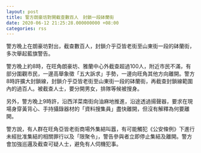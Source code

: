 ```yaml
---
layout: post
title: 警方朗豪坊對開截查數百人　封鎖一段砵蘭街
date: 2020-06-12 21:25:28.000000000 +08:00
categories: rss
---
```


警方晚上在朗豪坊對出，截查數百人，封鎖介乎亞皆老街至山東街一段的砵蘭街，多次舉起藍旗警告。

警方晚上約8時，在旺角朗豪坊、雅蘭中心外截查超過100人，附近市民不滿，有部分圍觀市民，一邊高舉象徵「五大訴求」手勢，一邊向旺角其他方向離開。警方8時許擴大封鎖線，封鎖介乎亞皆老街至山東街一段的砵蘭街，再截查封鎖線範圍內的過百人。被截查人士，要分開男女，排隊等候被搜身。

另外，警方晚上9時許，沿西洋菜南街向油麻地推進，沿途透過揚聲器，要求在現場身穿黃背心、手持攝錄器材的「資料搜集員」盡快離開，但沒有解釋為何要離開。

警方說，有人群在旺角亞皆老街商場外集結叫囂，有可能觸犯《公安條例》下進行未經批准集結的相關罪行以及「限聚令」，警告參與者立即停止集結及離開。警方會加強巡邏及截查可疑人士，避免有人伺機犯事。
